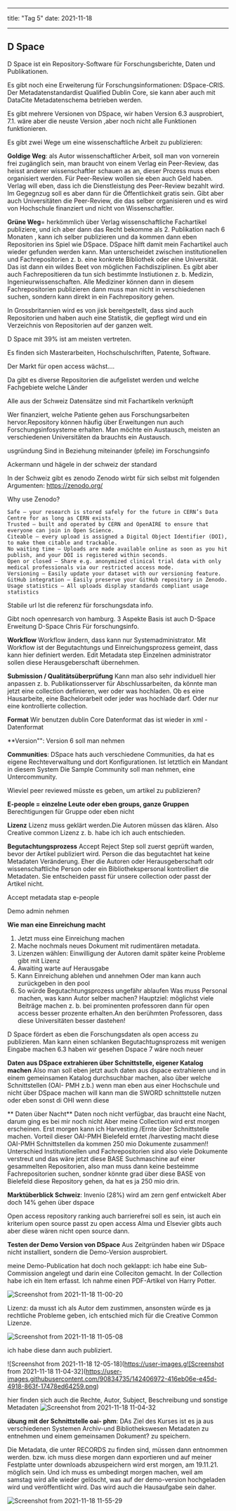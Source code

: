 
---
title: "Tag 5"
date: 2021-11-18

---

**D Space**
---
D Space ist ein Repository-Software für Forschungsberichte, Daten und Publikationen.

Es gibt noch eine Erweiterung für Forschungsinformationen: DSpace-CRIS.
Der Metadatenstandardist Qualified Dublin Core, sie kann aber auch mit DataCite Metadatenschema betrieben werden.
 
Es gibt mehrere Versionen von DSpace, wir haben Version 6.3 ausprobiert, 7.1. wäre aber die neuste Version ,aber noch nicht alle Funktionen funktionieren.
 

Es gibt zwei Wege um eine wissenschaftliche Arbeit zu publizieren:

**Goldige Weg**: als Autor wissenschaftlicher Arbeit, soll man von vornerein frei zugänglich sein, man braucht von einem Verlag ein Peer-Review, das heisst anderer wissenschaftler schauen  as an, dieser Prozess muss eben organisiert werden. Für Peer-Review wollen sie eben auch Geld haben. 
Verlag will eben, dass ich die Dienstleistung des Peer-Review bezahlt wird. Im Gegegnzug soll es aber dann für die Öffentlichkeit gratis sein. Gibt aber auch Universitäten die Peer-Review, die das selber organisieren und es wird von Hochschule finanziert und nicht von Wissenschaftler.

**Grüne Weg**= herkömmlich über Verlag wissenschaftliche Fachartikel publiziere, und ich aber dann das Recht bekomme als 2. Publikation nach 6 Monaten , kann ich selber publizieren und da kommen dann eben Repositorien ins Spiel wie DSpace. DSpace hilft damit mein Fachartikel auch wieder gefunden werden kann.
Man unterscheidet zwischen institutionellen und Fachrepositorien z. b. eine konkrete Bibliothek oder eine Universität. Das ist dann ein wildes Beet von möglichen Fachdisziplinen. 
Es gibt aber auch Fachrepositieren da tun sich bestimmte Instiutionen z. b. Medizin, Ingenieurwissenschaften. Alle Mediziner können dann in diesem Fachrepositorien publizieren dann muss man nicht in verschiedenen suchen, sondern kann direkt in ein Fachrepository gehen.
 
In Grossbritannien wird es von jisk bereitgestellt, dass sind auch Repositorien und haben auch eine Statistik, die gepflegt wird und ein Verzeichnis von Repositorien auf der ganzen welt.

D Space mit 39% ist am meisten vertreten.

Es finden sich Masterarbeiten, Hochschulschriften, Patente, Software.
 
	 
Der Markt für open access wächst....
 	 
	 
Da gibt es diverse Repositorien die aufgelistet werden und welche Fachgebiete welche Länder
 
Alle aus der Schweiz
Datensätze sind mit Fachartikeln verknüpft
 
Wer finanziert, welche Patiente gehen aus Forschungsarbeiten hervor.Repository können häufig über Erweitungen nun auch Forschungsinfosysteme erhalten.
Man möchte ein Austausch, meisten an verschiedenen Universitäten da brauchts ein Austausch.
 
usgründung
Sind in Beziehung miteinander  (pfeile) im Forschungsinfo

Ackermann und hägele in der schweiz der standard

In der Schweiz gibt es zenodo
Zenodo wirbt für sich selbst mit folgenden Argumenten:
https://zenodo.org/

Why use Zenodo?

    Safe — your research is stored safely for the future in CERN’s Data Centre for as long as CERN exists.
    Trusted — built and operated by CERN and OpenAIRE to ensure that everyone can join in Open Science.
    Citeable — every upload is assigned a Digital Object Identifier (DOI), to make them citable and trackable.
    No waiting time — Uploads are made available online as soon as you hit publish, and your DOI is registered within seconds.
    Open or closed — Share e.g. anonymized clinical trial data with only medical professionals via our restricted access mode.
    Versioning — Easily update your dataset with our versioning feature.
    GitHub integration — Easily preserve your GitHub repository in Zenodo.
    Usage statistics — All uploads display standards compliant usage statistics

Stabile url 
Ist die referenz für forschungsdata info.


Gibt noch openresarch von hamburg.
3 Aspekte 
Basis ist auch D-Space
Erweitung D-Space Chris Für forschungsinfo.


**Workflow**
Workflow ändern, dass kann nur Systemadministrator. Mit Workflow ist der Begutachtungs und Einreichungsprozess gemeint, dass kann hier definiert werden.
Edit Metadata step
Einzelnen administrator sollen diese Herausgeberschaft übernehmen.

**Submission / Qualitätsüberprüfung**
Kann man also sehr individuell hier anpassen
z. b. Publikationsserver für Abschlussarbeiten, da könnte man jetzt eine collection definieren, wer oder was hochladen. Ob es eine Hausarbeite, eine Bachelorarbeit oder jeder was hochlade darf. Oder nur eine kontrollierte collection. 
 
**Format** 
Wir benutzen dublin Core Datenformat das ist wieder in xml -Datenformat

**Version"": Version 6 soll man nehmen

**Communities**: DSpace hats auch verschiedene Communities, da hat es eigene Rechteverwaltung und dort Konfigurationen. Ist letztlich ein Mandant in diesem System
Die Sample Community soll man nehmen, eine Untercommunity.

Wieviel peer reviewed müsste es geben, um artikel zu publizieren?
 
**E-people = einzelne Leute oder eben groups, ganze Gruppen**
Berechtigungen für Gruppe oder eben nicht


**Lizenz**
Lizenz muss geklärt werden.Die Autoren müssen das klären.
Also Creative common Lizenz z. b. habe ich ich auch entschieden.


**Begutachtungsprozess**
Accept Reject Step soll zuerst geprüft warden, bevor der Artikel publiziert wird.
Person die das begutachtet hat keine Metadaten Veränderung.
Eher die Autoren oder Herausgeberschaft odr wissenschaftliche Person oder ein Bibliothekspersonal kontrolliert die Metadaten. Sie entscheiden passt für unsere collection oder passt der Artikel nicht.
 
Accept metadata stap
e-people
 
Demo admin nehmen
 
**Wie man eine Einreichung macht**
1. Jetzt muss eine Einreichung machen
2. Mache nochmals neues Dokument mit rudimentären metadata.
3. Lizenzen wählen: Einwilligung der Autoren  damit später keine Probleme gibt mit Lizenz
4. Awaiting warte auf Herausgabe
5. Kann Einreichung ablehen und annehmen
Oder man kann auch zurückgeben in den pool
6. So würde Begutachtungsprozess ungefähr ablaufen 
Was muss Personal machen, was kann Autor selber machen?
Hauptziel: möglichst viele Beiträge machen z. b. bei prominenten professoren dann für open access besser prozente erhalten.An den berühmten Professoren, dass diese Universitäten besser dastehen!

 
D Space fördert as eben die Forschungsdaten als open access zu publizieren.
Man kann einen schlanken Begutachtugnsprozess mit wenigen Eingabe machen
6.3 haben wir gesehen Dspace 7 wäre noch neuer

**Daten aus DSpace extrahieren über Schnittstelle, eigener Katalog machen**
Also man soll eben jetzt auch daten aus dspace extrahieren und in einem gemeinsamen Katalog durchsuchbar machen, also über welche Schnittstellen (OAI- PMH z.b.) wenn man eben aus einer Hochschule und nicht über DSpace machen will kann man die SWORD schnittstelle nutzen oder eben sonst di OHI wenn diese
 
** Daten über Nacht**
Daten noch nicht verfügbar, das braucht eine Nacht, darum ging es bei mir noch nicht
Aber meine Collection wird erst morgen erscheinen. Erst morgen kann ich Harvesting /Ernte über Schnittstelle machen.
Vorteil dieser OAI-PMH Bielefeld erntet /harvesting macht  diese OAI-PMH Schnittstellen da kommen 250 mio Dokumente zusammen!!
Unterschied Institutionellen und Fachrepositorien sind also viele Dokumente verstreut und das wäre jetzt diese BASE Suchmaschine auf einer gesammelten Repositorien, also man muss dann keine besteimme Fachrepositorien suchen, sondner könnte grad über diese BASE  von Bielefeld diese Repository gehen, da hat es ja 250 mio drin.
 
 

**Marktüberblick Schweiz**:
Invenio (28%) wird am zern genf entwickelt
Aber doch 14% gehen über dspace

Open access repository ranking auch barrierefrei soll es sein, ist auch ein kriterium
open source passt zu open access
Alma und Elsevier gibts auch aber diese wären nicht open source dann.
 


**Testen der Demo Version von DSpace**
Aus Zeitgründen haben wir DSpace nicht installiert, sondern die Demo-Version ausprobiert.

meine Demo-Publication hat doch noch geklappt:
ich habe eine Sub-Commission angelegt und darin eine Colleciton gemacht.
In der Collection habe ich ein Item erfasst. Ich nahme einen PDF-Artikel von Harry Potter.


![Screenshot from 2021-11-18 11-00-20](https://user-images.githubusercontent.com/90834735/142407155-ab570578-4d00-4b99-8b5f-baf277cb8738.png)

Lizenz: da musst ich als Autor dem zustimmen, ansonsten würde es ja rechtliche Probleme geben, ich entschied mich für die 
Creative Common Lizenze.

![Screenshot from 2021-11-18 11-05-08](https://user-images.githubusercontent.com/90834735/142407482-5348105f-353a-448f-8b78-a1690c0edb4e.png)






ich habe diese dann auch publiziert.

![Screenshot from 2021-11-18 12-05-18](https://user-images.g![Screenshot from 2021-11-18 11-04-32](https://user-images.githubusercontent.com/90834735/142406972-416eb06e-e45d-4918-863f-17478ed64259.png)


hier finden sich auch die Rechte, Autor, Subject, Beschreibung und sonstige Metadaten
![Screenshot from 2021-11-18 11-04-32](https://user-images.githubusercontent.com/90834735/142407060-63f73021-a433-4e41-aaf9-ed59dabf5d6c.png)







**übung mit der Schnittstelle oai- phm**:
DAs Ziel des Kurses ist es ja aus verschiedenen Systemen Archiv-und Bibliothekswesen Metadaten zu entnehmen und einem gemeinsamen Dokument?   zu speichern.

Die Metadata, die unter RECORDS zu finden sind, müssen dann entnommen werden. bzw. ich muss diese morgen dann exportieren und auf meiner Festplatte unter downloads abzuspeichern wird erst morgen, am 19.11.21. möglich sein. Und ich muss es umbedingt morgen machen, weil am samstag wird alle wieder gelöscht, was auf der demo-version hochgeladen wird und veröffentlicht wird.
Das wird auch die Hausaufgabe sein daher.

![Screenshot from 2021-11-18 11-55-29](https://user-images.githubusercontent.com/90834735/142404057-eb0ab083-d855-4214-a200-c913feb9b65e.png)


